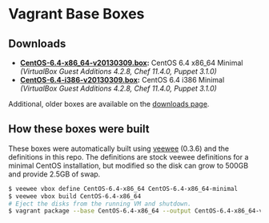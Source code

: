 # Vagrant Base Boxes

## Downloads

* **[CentOS-6.4-x86_64-v20130309.box](http://developer.nrel.gov/downloads/vagrant-boxes/CentOS-6.4-x86_64-v20130309.box):** CentOS 6.4 x86\_64 Minimal *(VirtualBox Guest Additions 4.2.8, Chef 11.4.0, Puppet 3.1.0)*
* **[CentOS-6.4-i386-v20130309.box](http://developer.nrel.gov/downloads/vagrant-boxes/CentOS-6.4-i386-v20130309.box):** CentOS 6.4 i386 Minimal *(VirtualBox Guest Additions 4.2.8, Chef 11.4.0, Puppet 3.1.0)*

Additional, older boxes are available on the [downloads page](http://nrel.github.com/vagrant-boxes/).

## How these boxes were built

These boxes were automatically built using [veewee](https://github.com/jedi4ever/veewee) (0.3.6) and the definitions in this repo. The definitions are stock veewee definitions for a minimal CentOS installation, but modified so the disk can grow to 500GB and provide 2.5GB of swap.

```sh
$ veewee vbox define CentOS-6.4-x86_64 CentOS-6.4-x86_64-minimal
$ veewee vbox build CentOS-6.4-x86_64
# Eject the disks from the running VM and shutdown.
$ vagrant package --base CentOS-6.4-x86_64 --output CentOS-6.4-x86_64-v20130309.box
```
